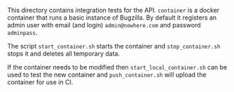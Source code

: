 This directory contains integration tests for the API. `container` is a docker
container that runs a basic instance of Bugzilla. By default it registers an
admin user with email (and login) `admin@nowhere.com` and password `adminpass`.

The script `start_container.sh` starts the container and `stop_container.sh`
stops it and deletes all temporary data.

If the container needs to be modified then `start_local_container.sh` can be
used to test the new container and `push_container.sh` will upload the container
for use in CI.
